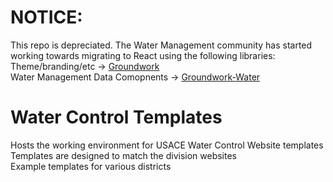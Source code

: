 # NOTICE:
This repo is depreciated. The Water Management community has started working towards migrating to React using the following libraries:  
Theme/branding/etc -> [Groundwork](https://usace.github.io/groundwork/)  
Water Management Data Comopnents -> [Groundwork-Water](https://usace-watermanagement.github.io/groundwork-water)  



# Water Control Templates

Hosts the working environment for USACE Water Control Website templates  
Templates are designed to match the division websites  
Example templates for various districts  
